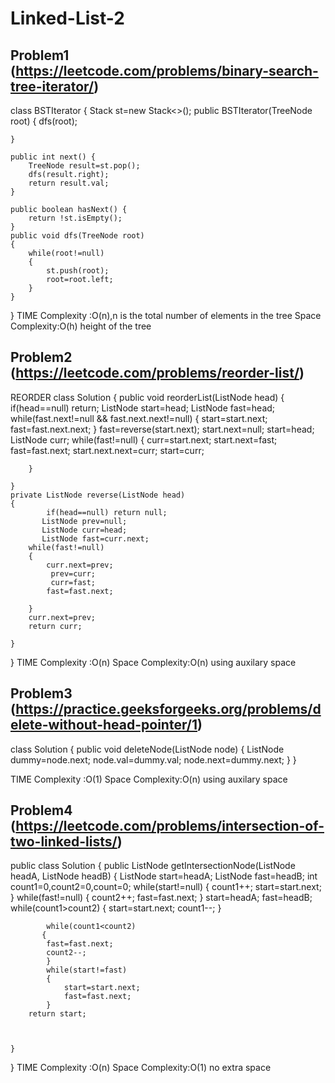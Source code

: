 # Linked-List-2

## Problem1 (https://leetcode.com/problems/binary-search-tree-iterator/)
class BSTIterator {
    Stack<TreeNode> st=new Stack<>();
    public BSTIterator(TreeNode root) {
        dfs(root);
        
    }
    
    public int next() {
        TreeNode result=st.pop();
        dfs(result.right);
        return result.val;
    }
    
    public boolean hasNext() {
        return !st.isEmpty();
    }
    public void dfs(TreeNode root)
    {
        while(root!=null)
        {
            st.push(root);
            root=root.left;
        }
    }
}
TIME Complexity :O(n),n is the total number of elements in the tree
Space Complexity:O(h) height of the tree

## Problem2 (https://leetcode.com/problems/reorder-list/)
REORDER
class Solution {
    public void reorderList(ListNode head) {
        if(head==null) return;
        ListNode start=head;
        ListNode fast=head;
        while(fast.next!=null && fast.next.next!=null)
        {
            start=start.next;
            fast=fast.next.next;
        }
        fast=reverse(start.next);
        start.next=null;
        start=head;
        ListNode curr;
        while(fast!=null)
        {
            curr=start.next;
            start.next=fast;
            fast=fast.next;
            start.next.next=curr;
            start=curr;
            
        }
        
    }
    private ListNode reverse(ListNode head)
    {
            if(head==null) return null;
           ListNode prev=null;
           ListNode curr=head;
           ListNode fast=curr.next;
        while(fast!=null)
        {
            curr.next=prev;
             prev=curr;
             curr=fast;
            fast=fast.next;
           
        }
        curr.next=prev;
        return curr;
        
    }
}
TIME Complexity :O(n)
Space Complexity:O(n) using auxilary space


## Problem3 (https://practice.geeksforgeeks.org/problems/delete-without-head-pointer/1)
class Solution {
    public void deleteNode(ListNode node) {
        ListNode dummy=node.next;
        node.val=dummy.val;
        node.next=dummy.next;
    }
}

TIME Complexity :O(1)
Space Complexity:O(n) using auxilary space

## Problem4  (https://leetcode.com/problems/intersection-of-two-linked-lists/)
public class Solution {
    public ListNode getIntersectionNode(ListNode headA, ListNode headB) {
        ListNode start=headA;
        ListNode fast=headB;
        int count1=0,count2=0,count=0;
            while(start!=null)
            {
                count1++;
                start=start.next;
            }
         while(fast!=null)
            {
                count2++;
                fast=fast.next;
            }
           start=headA;
           fast=headB;
           while(count1>count2)
           {
            start=start.next;
            count1--;
           }
        
            while(count1<count2)
           {
            fast=fast.next;
            count2--;
            }
            while(start!=fast)
            {
                start=start.next;
                fast=fast.next;
            }
        return start;
        
        
        
    }
}
TIME Complexity :O(n)
Space Complexity:O(1) no extra space
